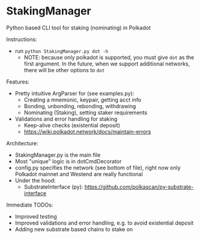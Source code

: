 # StakingManager
Python based CLI tool for staking (nominating) in Polkadot

Instructions:
* run `python StakingManager.py dot -h`
    - NOTE: because only polkadot is supported, you must give `dot` as the first argument.
    In the future, when we support additional networks, there will be other options to `dot`


Features:
* Pretty intuitive ArgParser for (see examples.py):
	- Creating a mnemonic, keypair, getting acct info
	- Bonding, unbonding, rebonding, withdrawing
	- Nominating (Staking), setting staker requirements
* Validations and error handling for staking
	- Keep-alive checks (existential deposit)
	- https://wiki.polkadot.network/docs/maintain-errors

Architecture:
* StakingManager.py is the main file
* Most "unique" logic is in dotCmdDecorator
* config.py specifies the network (see bottom of file), right now only Polkadot mainnet and Westend are really functional
* Under the hood:
    - SubstrateInterface (py): https://github.com/polkascan/py-substrate-interface 

Immediate TODOs:
* Improved testing
* Improved validations and error handling, e.g. to avoid existential deposit
* Adding new substrate based chains to stake on

